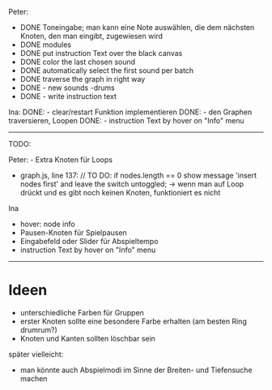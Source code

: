 Peter:
- DONE Toneingabe; man kann eine Note auswählen, die dem nächsten Knoten, den man eingibt, zugewiesen wird
- DONE modules
- DONE put instruction Text over the black canvas
- DONE color the last chosen sound
- DONE automatically select the first sound per batch
- DONE traverse the graph in right way
- DONE - new sounds -drums
- DONE - write instruction text

Ina:
DONE: - clear/restart Funktion implementieren
DONE: - den Graphen traversieren, Loopen
DONE: - instruction Text by hover on "Info" menu

----------
TODO:

Peter:
	- Extra Knoten für Loops
	
- graph.js, line 137: // TO DO: if nodes.length == 0 show message 'insert nodes first' and leave the switch untoggled;
	-> wenn man auf Loop drückt und es gibt noch keinen Knoten, funktioniert es nicht

Ina
- hover: node info
- Pausen-Knoten für Spielpausen
- Eingabefeld oder Slider für Abspieltempo
- instruction Text by hover  on "Info" menu

----------
# Ideen

* unterschiedliche Farben für Gruppen
* erster Knoten sollte eine besondere Farbe erhalten (am besten Ring drumrum?)
* Knoten und Kanten sollten löschbar sein

später vielleicht:
* man könnte auch Abspielmodi im Sinne der Breiten- und Tiefensuche machen
